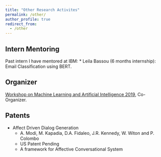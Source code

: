 ```yaml
---
title: "Other Research Activites"
permalink: /other/
author_profile: true
redirect_from: 
  - /other
---
```


Intern Mentoring 
------
Past intern I have mentored at IBM:
    * Leila Bassou (6 months internship): Email Classification using BERT. 
    

Organizer
------
[Workshop on Machine Learning and Artificial Intelligence 2019](https://workshopmlai.wp.imt.fr/), Co-Organizer.


Patents
------
* Affect Driven Dialog Generation
    * A. Modi, M. Kapadia, D.A. Fidaleo, J.R. Kennedy, W. Witon and P. Colombo
    * US Patent Pending
    * A framework for Affective Conversational System